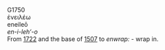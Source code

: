 <body>
  <p>G1750<br>  ἐνειλέω  <br> eneileō  <br><i>en-i-leh‘-o </i><br>From <a href="g1722.htm">1722</a> and the base of <a href="g1507.htm">1507</a>  to <i>enwrap:</i> - wrap in.<br></p>
 </body>
